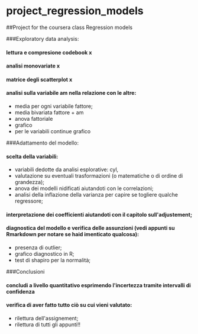 # project_regression_models
##Project for the coursera class Regression models

###Exploratory data analysis:
#### lettura e compresione codebook x
####  analisi monovariate x 
####  matrice degli scatterplot x
####  analisi sulla variabile am nella relazione con le altre:
- media per ogni variabile fattore;
- media bivariata fattore + am
- anova fattoriale
- grafico
- per le variabili continue grafico

###Adattamento del modello:
####  scelta della variabili:
- variabili dedotte da analisi esplorative: cyl, 
- valutazione su eventuali trasformazioni (o matematiche o di ordine di grandezza);
- anova dei modelli nidificati aiutandoti con le correlazioni;
- analisi della inflazione della varianza per capire se togliere qualche regressore;
####  interpretazione dei coefficienti aiutandoti con il capitolo sull'adjustement;
####  diagnostica del modello e verifica delle assunzioni (vedi appunti su Rmarkdown per notare se haid imenticato qualcosa):
- presenza di outlier;
- grafico diagnostico in R;
- test di shapiro per la normalità;

###Conclusioni
#### concludi a livello quantitativo esprimendo l'incertezza tramite intervalli di confidenza
####  verifica di aver fatto tutto ciò su cui vieni valutato:
- rilettura dell'assignement;
- rilettura di tutti gli appunti!!
